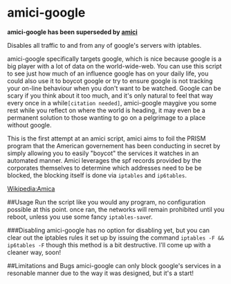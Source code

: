 amici-google
============

**amici-google has been superseded by [amici](//github.com/upwhere/amici)**

Disables all traffic to and from any of google's servers with iptables.

amici-google specifically targets google, which is nice because google is a big player with a lot of data on the world-wide-web. You can use this script to see just how much of an influence google has on your daily life, you could also use it to boycot google or try to ensure google is not tracking your on-line behaviour when you don't want to be watched. Google can be scary if you think about it too much, and it's only natural to feel that way every once in a while`[citation needed]`, amici-google maygive you some rest while you reflect on where the world is heading, it may even be a permanent solution to those wanting to go on a pelgrimage to a place without google.

This is the first attempt at an amici script, amici aims to foil the PRISM program that the American governement has been conducting in secret by simply allowing you to easily "boycot" the services it watches in an automated manner. Amici leverages the spf records provided by the corporates themselves to determine which addresses need to be be blocked, the blocking itself is done via `iptables` and `ip6tables`.

[Wikipedia:Amica](//en.wikipedia.org/wiki/Amici_prism)

##Usage
Run the script like you would any program, no configuration possible at this point. once ran, the networks will remain prohibited until you reboot, unless you use some fancy `iptables-save`r.

###Disabling
amici-google has no option for disabling yet, but you can clear out the iptables rules it set up by issuing the command `iptables -F && ip6tables -F` though this method is a bit destructive. I'll come up with a cleaner way, soon!

##Limitations and Bugs
amici-google can only block google's services in a resonable manner due to the way it was designed, but it's a start!
